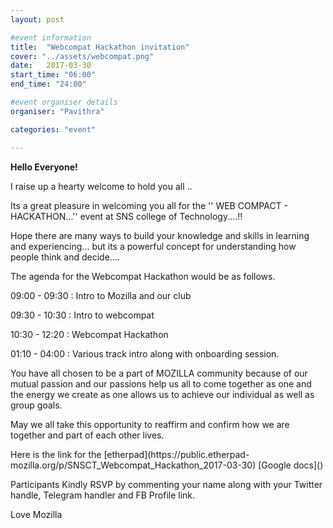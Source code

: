 ```yaml
---
layout: post

#event information
title:  "Webcompat Hackathon invitation"
cover: "../assets/webcompat.png"
date:   2017-03-30
start_time: "06:00"
end_time: "24:00"

#event organiser details
organiser: "Pavithra"

categories: "event"

---
```


**Hello Everyone!**

<p>I raise up a hearty welcome to hold you all .. </p>

<p>Its a great pleasure in welcoming you all for the '' WEB COMPACT - HACKATHON...''  event at SNS college of Technology....!! </p>
<p>Hope there are many ways to build your knowledge and skills in learning and experiencing... but its a powerful concept for understanding how people think and decide....</p> 
<p>The agenda for the Webcompat Hackathon would be as follows.</p>
<p>09:00 - 09:30 : Intro to Mozilla and our club </p>
<p>09:30 - 10:30 : Intro to webcompat</p>
<p>10:30 - 12:20 : Webcompat Hackathon</p>
<p>01:10 - 04:00 : Various track intro along with onboarding session. 

<p>You have all chosen to be a part of MOZILLA  community because of our mutual passion and our passions help us all to come together as one and the energy we create as one allows us to achieve our individual as well as group goals.</p>

<p>May we all take this opportunity to reaffirm and confirm how we are together and part of each other lives.</p>
<p>Here is the link for the [etherpad](https://public.etherpad-mozilla.org/p/SNSCT_Webcompat_Hackathon_2017-03-30) 
[Google docs]()</p>
<p>Participants Kindly RSVP by commenting your name along with your Twitter handle, Telegram handler and FB Profile link.</p>

<p>Love Mozilla</p>
